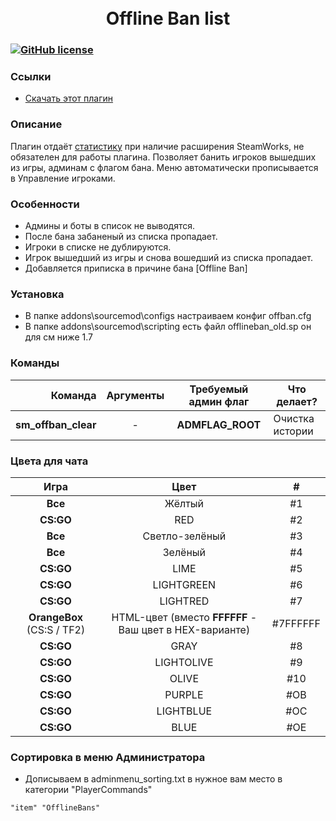 <h1 align="center">
    <br/>
    Offline Ban list
</h1>

### [![GitHub license](https://img.shields.io/badge/license-GPLv3-blue.svg?style=flat-square)](https://github.com/Grey-rus/offlineban/blob/master/LICENSE)

### Ссылки
- [Скачать этот плагин](https://github.com/Grey-rus/offlineban/archive/master.zip)

### Описание
Плагин отдаёт [статистику](https://stats.scriptplugs.info/plugin/7) при наличие расширения SteamWorks, не обязателен для работы плагина.
Позволяет банить игроков вышедших из игры, админам с флагом бана.
Меню автоматически прописывается в Управление игроками.

### Особенности
- Админы и боты в список не выводятся.
- После бана забаненый из списка пропадает.
- Игроки в списке не дублируются.
- Игрок вышедший из игры и снова вошедший из списка пропадает.
- Добавляется приписка в причине бана [Offline Ban]

### Установка
- В папке addons\sourcemod\configs настраиваем конфиг offban.cfg
- В папке addons\sourcemod\scripting есть файл offlineban_old.sp он для см ниже 1.7

### Команды
| Команда | Аргументы | Требуемый админ флаг | Что делает? |
|--------:|:---------:|:--------------------:|-------------|
|**sm\_offban\_clear**|-|**ADMFLAG\_ROOT**|Очистка истории|

### Цвета для чата
| Игра | Цвет | # |
|:----:|:----:|:-:|
|**Все**|Жёлтый|#1|
|**CS:GO**|RED|#2|
|**Все**|Светло-зелёный|#3|
|**Все**|Зелёный|#4|
|**CS:GO**|LIME|#5|
|**CS:GO**|LIGHTGREEN|#6|
|**CS:GO**|LIGHTRED|#7|
|**OrangeBox** (CS:S / TF2)|HTML-цвет (вместо **FFFFFF** - Ваш цвет в HEX-варианте)|#7FFFFFF|
|**CS:GO**|GRAY|#8|
|**CS:GO**|LIGHTOLIVE|#9|
|**CS:GO**|OLIVE|#10|
|**CS:GO**|PURPLE|#OB|
|**CS:GO**|LIGHTBLUE|#OC|
|**CS:GO**|BLUE|#OE|

### Сортировка в меню Администратора
- Дописываем в adminmenu_sorting.txt в нужное вам место в категории "PlayerCommands"
```
"item" "OfflineBans"
```